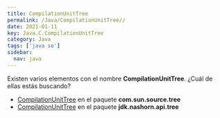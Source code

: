 ```yaml
---
title: CompilationUnitTree
permalink: /Java/CompilationUnitTree//
date: 2021-01-11
key: Java.C.CompilationUnitTree
category: Java
tags: ['java se']
sidebar: 
  nav: java
---
```


Existen varios elementos con el nombre **CompilationUnitTree**. ¿Cuál de ellas estás buscando?
<ul>
<li><a href="/Java/CompilationUnitTree-com-sun-source-tree/">CompilationUnitTree</a> en el paquete <strong>com.sun.source.tree</strong></li>
<li><a href="/Java/CompilationUnitTree-jdk-nashorn-api-tree/">CompilationUnitTree</a> en el paquete <strong>jdk.nashorn.api.tree</strong></li>
<ul>
